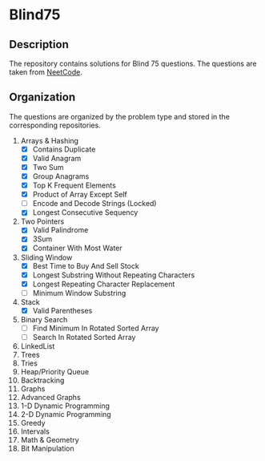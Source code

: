 # Blind75

## Description
The repository contains solutions for Blind 75 questions. The questions are taken from [NeetCode](https://neetcode.io/practice).

## Organization 
The questions are organized by the problem type and stored in the corresponding repositories.

1. Arrays & Hashing
   - [x] Contains Duplicate
   - [x] Valid Anagram
   - [x] Two Sum
   - [x] Group Anagrams
   - [x] Top K Frequent Elements
   - [x] Product of Array Except Self
   - [ ] Encode and Decode Strings (Locked)
   - [x] Longest Consecutive Sequency
2. Two Pointers
   - [x] Valid Palindrome
   - [x] 3Sum
   - [x] Container With Most Water
4. Sliding Window
   - [x] Best Time to Buy And Sell Stock
   - [x] Longest Substring Without Repeating Characters
   - [x] Longest Repeating Character Replacement
   - [ ] Minimum Window Substring
6. Stack
   - [x] Valid Parentheses
8. Binary Search
   - [ ] Find Minimum In Rotated Sorted Array
   - [ ] Search In Rotated Sorted Array
10. LinkedList
11. Trees
12. Tries
13. Heap/Priority Queue
14. Backtracking
15. Graphs
16. Advanced Graphs
17. 1-D Dynamic Programming
18. 2-D Dynamic Programming
19. Greedy
20. Intervals
21. Math & Geometry
22. Bit Manipulation  
